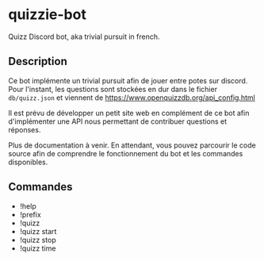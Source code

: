 # quizzie-bot

Quizz Discord bot, aka trivial pursuit in french.

## Description

Ce bot implémente un trivial pursuit afin de jouer entre potes sur discord.
Pour l'instant, les questions sont stockées en dur dans le fichier
`db/quizz.json` et viennent de https://www.openquizzdb.org/api_config.html

Il est prévu de développer un petit site web en complément de ce bot afin
d'implémenter une API nous permettant de contribuer questions et réponses.

Plus de documentation à venir. En attendant, vous pouvez parcourir le code
source afin de comprendre le fonctionnement du bot et les commandes
disponibles.

## Commandes

- !help
- !prefix
- !quizz
- !quizz start
- !quizz stop
- !quizz time
